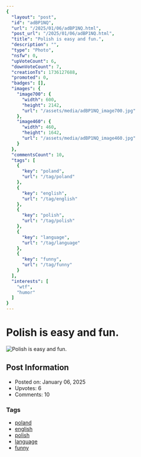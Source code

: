 ```yaml
---
{
  "layout": "post",
  "id": "adBP1NQ",
  "url": "/2025/01/06/adBP1NQ.html",
  "post_url": "/2025/01/06/adBP1NQ.html",
  "title": "Polish is easy and fun.",
  "description": "",
  "type": "Photo",
  "nsfw": 0,
  "upVoteCount": 6,
  "downVoteCount": 7,
  "creationTs": 1736127688,
  "promoted": 0,
  "badges": [],
  "images": {
    "image700": {
      "width": 600,
      "height": 2142,
      "url": "/assets/media/adBP1NQ_image700.jpg"
    },
    "image460": {
      "width": 460,
      "height": 1642,
      "url": "/assets/media/adBP1NQ_image460.jpg"
    }
  },
  "commentsCount": 10,
  "tags": [
    {
      "key": "poland",
      "url": "/tag/poland"
    },
    {
      "key": "english",
      "url": "/tag/english"
    },
    {
      "key": "polish",
      "url": "/tag/polish"
    },
    {
      "key": "language",
      "url": "/tag/language"
    },
    {
      "key": "funny",
      "url": "/tag/funny"
    }
  ],
  "interests": [
    "wtf",
    "humor"
  ]
}
---
```


# Polish is easy and fun.

![Polish is easy and fun.](/assets/media/adBP1NQ_image700.jpg)

## Post Information

- Posted on: January 06, 2025
- Upvotes: 6
- Comments: 10

### Tags

- [poland](/tag/poland)
- [english](/tag/english)
- [polish](/tag/polish)
- [language](/tag/language)
- [funny](/tag/funny)
